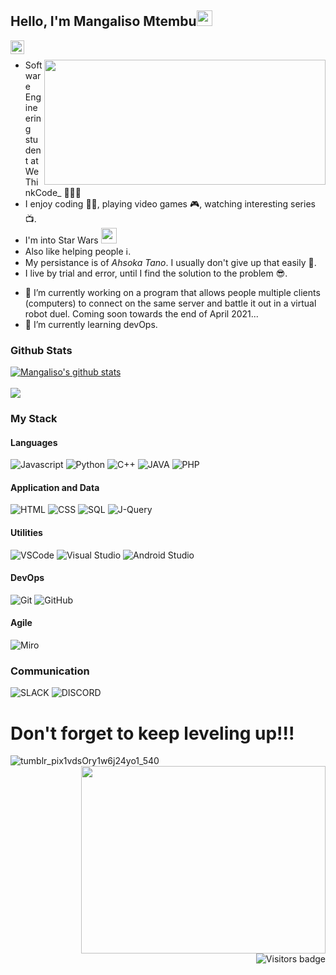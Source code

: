 ## Hello, I'm Mangaliso Mtembu<img src="https://media.giphy.com/media/hvRJCLFzcasrR4ia7z/giphy.gif" width="25px">

[<img align="left" alt="mangaliso-mtembu-1933941ba | LinkedIn" width="22px" src="https://simpleicons.org/icons/linkedin.svg"/>][linkedin]

[linkedin]: https://www.linkedin.com/in/mangaliso-mtembu-1933941ba
<br/>

<img align="right" src="https://media.giphy.com/media/Zd104phRfo0N0LHgRt/giphy.gif" width="450px" height="200px">

- Software Engineering student at WeThinkCode_ 👨🏽‍🎓
- I enjoy coding 🧑‍💻, playing video games 🎮, watching interesting series 📺.
- I'm into Star Wars <img src="http://emojis.slackmojis.com/emojis/images/1478224666/1324/darth_maul.gif" width="25px" height="25px"/>
- Also like helping people ℹ️.
- My persistance is of *Ahsoka Tano*. I usually don't give up that easily 😤.
- I live by trial and error, until I find the solution to the problem 😎.

<!--
**mmtembu/mmtembu** is a ✨ _special_ ✨ repository because its `README.md` (this file) appears on your GitHub profile.

Here are some ideas to get you started:

- 👯 I’m looking to collaborate on ...
- 🤔 I’m looking for help with ...
- 💬 Ask me about ...
- 📫 How to reach me: ...
- 😄 Pronouns: ...
- ⚡ Fun fact: ...
-->

- 🔭 I’m currently working on a program that allows people multiple clients (computers) to connect on the same server and battle it out in a virtual robot duel. 
   Coming soon towards the end of April 2021...
- 🌱 I’m currently learning devOps.

### Github Stats

<a href="https://github.com/mmtembu/github-readme-stats">
  <img align="center" src="https://github-readme-stats.vercel.app/api?username=mmtembu&show_icons=true&include_all_commits=true&theme=dark&count_private=true" alt="Mangaliso's github stats" />
</a>
<br/>
<br/>
<a href="https://github.com/anuraghazra/github-readme-stats">
  <img align="center" src="https://github-readme-stats.vercel.app/api/top-langs/?username=mmtembu&layout=compact&theme=dark&show_icons=true" />
</a>

### My Stack 

#### Languages

![Javascript](https://img.shields.io/badge/-JavaScript-EDD222?style=flat&logo=javascript&logoColor=red&color=blue)
![Python](https://img.shields.io/badge/-Python-EDD222?style=flat&logo=python&logoColor=yellow&color=purple)
![C++](https://img.shields.io/badge/-C++-black?logo=c%2B%2B&style=flat)
![JAVA](https://img.shields.io/badge/-JAVA-black?logo=java&style=flat&color=red&logoColor=yellow)
![PHP](https://img.shields.io/badge/-PHP-black?logo=php&style=flat&color=white&logoColor=purple)

#### Application and Data

![HTML](https://img.shields.io/badge/HTML5-239120?style=flat&logo=html5&logoColor=white)
![CSS](https://img.shields.io/badge/CSS3-1572B6?style=flat&logo=css3&logoColor=white)
![SQL](https://img.shields.io/badge/MySQL-00000F?style=flat&logo=mysql&logoColor=white)
![J-Query](https://img.shields.io/badge/jQuery-0769AD?style=flat&logo=jquery&logoColor=white)

#### Utilities

![VSCode](https://img.shields.io/badge/-VSCode-007ACC?style=flat&logo=visual-studio-code&logoColor=white)
![Visual Studio](https://img.shields.io/badge/-Visual%20Studio-5C2D91?style=flat&logo=visual-studio&logoColor=white)
![Android Studio](https://img.shields.io/badge/-Android%20Studio-3DDC84?style=flat&logo=android-studio&logoColor=white)

#### DevOps

![Git](https://img.shields.io/badge/-Git-F05032?style=flat&logo=git&logoColor=white)
![GitHub](https://img.shields.io/badge/-Github-181717?style=flat&logo=github&logoColor=white)

#### Agile

![Miro](https://img.shields.io/badge/-Miro-FFD02F?style=flat&logo=miro&logoColor=white)

### Communication

![SLACK](https://img.shields.io/badge/Slack-4A154B?style=flat&logo=slack&logoColor=white)
![DISCORD](https://img.shields.io/badge/Discord-7289DA?style=flat&logo=discord&logoColor=white)

# Don't forget to keep leveling up!!!
![tumblr_pix1vdsOry1w6j24yo1_540](https://user-images.githubusercontent.com/28002518/112770951-a159ae00-9029-11eb-84f3-dfd7f02b7fd5.gif)
<img align="right" width="391px" height="300px" src="https://user-images.githubusercontent.com/28002518/112771190-f4803080-902a-11eb-8074-9cb29c38735e.gif">


<a href="https://badges.pufler.dev">
    <img align="right" src="https://badges.pufler.dev/visits/mmtembu/mmtembu?color=yellow" alt="Visitors badge" />
 </a>
